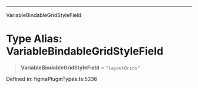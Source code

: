 ---

VariableBindableGridStyleField

# Type Alias: VariableBindableGridStyleField

> **VariableBindableGridStyleField** = `"layoutGrids"`

Defined in: figmaPluginTypes.ts:5336

